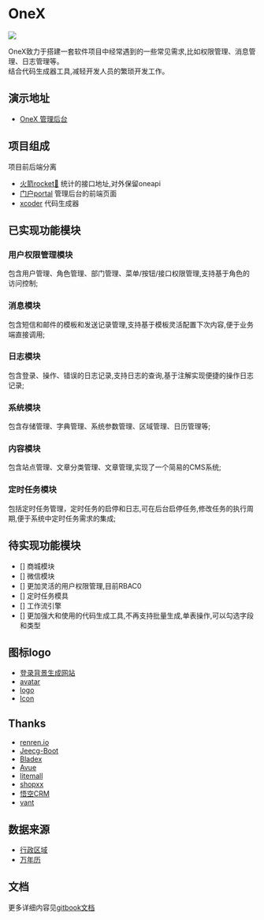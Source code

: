 # OneX
![](https://cdn4.iconfinder.com/data/icons/space-and-astronomy-1/800/rocket-128.png)

OneX致力于搭建一套软件项目中经常遇到的一些常见需求,比如权限管理、消息管理、日志管理等。     
结合代码生成器工具,减轻开发人员的繁琐开发工作。

## 演示地址
* [OneX 管理后台](http://onex-admin.nb6868.com)

## 项目组成
项目前后端分离

* [火箭rocket🚀](https://github.com/zhangchaoxu/onex/tree/master/rocket)  统计的接口地址,对外保留oneapi
* [门户portal](https://github.com/zhangchaoxu/onex/tree/master/portal) 管理后台的前端页面
* [xcoder](https://github.com/zhangchaoxu/onex/tree/master/xcoder) 代码生成器

## 已实现功能模块
### 用户权限管理模块
包含用户管理、角色管理、部门管理、菜单/按钮/接口权限管理,支持基于角色的访问控制;

### 消息模块
包含短信和邮件的模板和发送记录管理,支持基于模板灵活配置下次内容,便于业务端直接调用;

### 日志模块
包含登录、操作、错误的日志记录,支持日志的查询,基于注解实现便捷的操作日志记录;

### 系统模块
包含存储管理、字典管理、系统参数管理、区域管理、日历管理等;

### 内容模块
包含站点管理、文章分类管理、文章管理,实现了一个简易的CMS系统;

### 定时任务模块
包括定时任务管理，定时任务的启停和日志,可在后台启停任务,修改任务的执行周期,便于系统中定时任务需求的集成;

## 待实现功能模块
* [] 商城模块
* [] 微信模块
* [] 更加灵活的用户权限管理,目前RBAC0
* [] 定时任务模具
* [] 工作流引擎
* [] 更加强大和使用的代码生成工具,不再支持批量生成,单表操作,可以勾选字段和类型

## 图标logo
* [登录背景生成网站](https://trianglify.io)
* [avatar](https://www.iconfinder.com/iconsets/business-avatar-1)
* [logo](https://www.iconfinder.com/icons/2120156/astronaut_astronomy_rocket_science_space_icon)
* [Icon](https://www.iconfont.cn/collections/detail?cid=9402)

## Thanks
* [renren.io](https://www.renren.io/)
* [Jeecg-Boot](http://www.jeecg.com/)
* [Bladex](https://bladex.vip/#/)
* [Avue](https://avuejs.com/)
* [litemall](https://github.com/linlinjava/litemall)
* [shopxx](https://www.shopxx.net/products/shopxx-b2b2c)
* [悟空CRM](https://gitee.com/wukongcrm/72crm-java)
* [vant](https://youzan.github.io/vant/)

## 数据来源
* [行政区域](https://github.com/xiangyuecn/AreaCity-JsSpider-StatsGov/)
* [万年历]()

## 文档 
更多详细内容见[gitbook文档](https://onex.nb6868.com)

